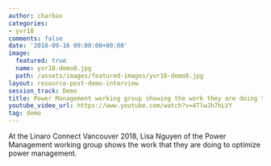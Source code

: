 ```yaml
---
author: charbax
categories:
- yvr18
comments: false
date: '2018-09-16 09:00:00+00:00'
image:
  featured: true
  name: yvr18-demo8.jpg
  path: /assets/images/featured-images/yvr18-demo8.jpg
layout: resource-post-demo-interview
session_track: Demo
title: Power Management working group showing the work they are doing to optimize power management on Arm.
youtube_video_url: https://www.youtube.com/watch?v=4TlwJh7hLVY
tag: demo
---
```

At the Linaro Connect Vancouver 2018, Lisa Nguyen of the Power Management working group shows the work that they are doing to optimize power management.
